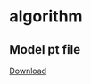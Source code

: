 # algorithm

## Model pt file

[Download](https://drive.google.com/file/d/1jo4JT5E21U-1f10tgy1dfW6S8n9I3pDs/view?usp=share_link)
